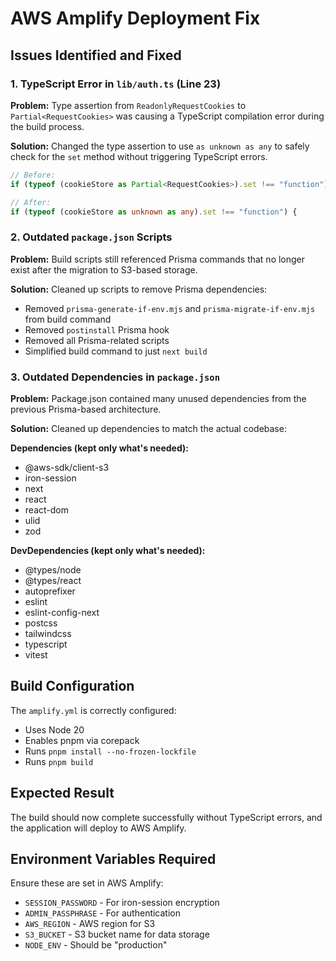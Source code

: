 # AWS Amplify Deployment Fix

## Issues Identified and Fixed

### 1. TypeScript Error in `lib/auth.ts` (Line 23)
**Problem:** Type assertion from `ReadonlyRequestCookies` to `Partial<RequestCookies>` was causing a TypeScript compilation error during the build process.

**Solution:** Changed the type assertion to use `as unknown as any` to safely check for the `set` method without triggering TypeScript errors.

```typescript
// Before:
if (typeof (cookieStore as Partial<RequestCookies>).set !== "function") {

// After:
if (typeof (cookieStore as unknown as any).set !== "function") {
```

### 2. Outdated `package.json` Scripts
**Problem:** Build scripts still referenced Prisma commands that no longer exist after the migration to S3-based storage.

**Solution:** Cleaned up scripts to remove Prisma dependencies:
- Removed `prisma-generate-if-env.mjs` and `prisma-migrate-if-env.mjs` from build command
- Removed `postinstall` Prisma hook
- Removed all Prisma-related scripts
- Simplified build command to just `next build`

### 3. Outdated Dependencies in `package.json`
**Problem:** Package.json contained many unused dependencies from the previous Prisma-based architecture.

**Solution:** Cleaned up dependencies to match the actual codebase:

**Dependencies (kept only what's needed):**
- @aws-sdk/client-s3
- iron-session
- next
- react
- react-dom
- ulid
- zod

**DevDependencies (kept only what's needed):**
- @types/node
- @types/react
- autoprefixer
- eslint
- eslint-config-next
- postcss
- tailwindcss
- typescript
- vitest

## Build Configuration
The `amplify.yml` is correctly configured:
- Uses Node 20
- Enables pnpm via corepack
- Runs `pnpm install --no-frozen-lockfile`
- Runs `pnpm build`

## Expected Result
The build should now complete successfully without TypeScript errors, and the application will deploy to AWS Amplify.

## Environment Variables Required
Ensure these are set in AWS Amplify:
- `SESSION_PASSWORD` - For iron-session encryption
- `ADMIN_PASSPHRASE` - For authentication
- `AWS_REGION` - AWS region for S3
- `S3_BUCKET` - S3 bucket name for data storage
- `NODE_ENV` - Should be "production"

